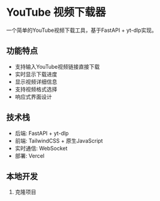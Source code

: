 # YouTube 视频下载器

一个简单的YouTube视频下载工具，基于FastAPI + yt-dlp实现。

## 功能特点

- 支持输入YouTube视频链接直接下载
- 实时显示下载进度
- 显示视频详细信息
- 支持视频格式选择
- 响应式界面设计

## 技术栈

- 后端: FastAPI + yt-dlp
- 前端: TailwindCSS + 原生JavaScript
- 实时通信: WebSocket
- 部署: Vercel

## 本地开发

1. 克隆项目